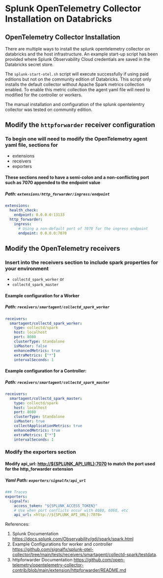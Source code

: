 # Splunk OpenTelemetry Collector Installation on Databricks

## OpenTelemetry Collector Installation

There are multiple ways to install the splunk opentelemetry collector on databricks and the host infrastructure. An example start-up script has been provided where Splunk Observability Cloud credentials are saved in the Databricks secret store.

The `splunk-start-otel.sh` script will execute successfully if using paid editions but not on the community edition of Databricks. This script only installs the default collector without Apache Spark metrics collection enabled. To enable this metric collection the agent yaml file will need to modified for the controller or workers.

The manual installation and configuration of the splunk opentelemtry collector was tested on community edition.

## Modify the `httpforwarder` receiver configuration

### To begin one will need to modify the OpenTelemetry agent yaml file, sections for

* extensions
* receivers
* exporters

#### These sections need to have a semi-colon and a non-conflicting port such as 7070 appended to the endpoint value

##### Path: `extensions/http_forwarder/ingress/endpoint`

```yaml
extensions:
  health_check:
    endpoint: 0.0.0.0:13133
  http_forwarder:
    ingress:
      # Using a non-default port of 7070 for the ingress endpoint
      endpoint: 0.0.0.0:7070
```

## Modify the OpenTelemetry receivers

### Insert into the receivers section to include spark properties for your environment

* `collectd_spark_worker` or
* `collectd_spark_master`

#### Example configuration for a Worker

##### Path: `receivers/smartagent/collectd_spark_worker`

```yaml
receivers:
  smartagent/collectd_spark_worker:
    type: collectd/spark
    host: localhost
    port: 8080
    clusterType: Standalone
    isMaster: false
    enhancedMetrics: true
    extraMetrics: ["*"]
    intervalSeconds: 1
```

#### Example configuration for a Controller:

##### Path: `receivers/smartagent/collectd_spark_master`

```yaml
receivers:
  smartagent/collectd_spark_master:
    type: collectd/spark
    host: localhost
    port: 8080
    clusterType: Standalone
    isMaster: true
    collectApplicationMetrics: true
    enhancedMetrics: true
    extraMetrics: ["*"]
    intervalSeconds: 1
```

### Modify the exporters section

#### Modify api_url: <http://${SPLUNK_API_URL}:7070> to match the port used for the http_forwarder extension

##### Yaml Path: `exporters/signalfx/api_url`

```yaml
### Traces
exporters:
  signalfx:
    access_token: "${SPLUNK_ACCESS_TOKEN}"
    # Use when port conflicts occur with 8080, 6060, etc
    api_url: <http://${SPLUNK_API_URL}:7070>
```

References:

  1. Splunk Documentation <https://docs.splunk.com/Observability/gdi/spark/spark.html>
  2. Example Configurations for worker and controller <https://github.com/signalfx/splunk-otel-collector/tree/main/tests/receivers/smartagent/collectd-spark/testdata>.
  3. httpforwarder Documentation <https://github.com/open-telemetry/opentelemetry-collector-contrib/blob/main/extension/httpforwarder/README.md>
